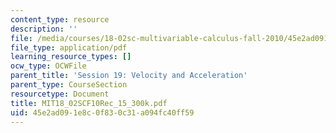 ```yaml
---
content_type: resource
description: ''
file: /media/courses/18-02sc-multivariable-calculus-fall-2010/45e2ad091e8c0f830c31a094fc40ff59_MIT18_02SCF10Rec_15_300k.pdf
file_type: application/pdf
learning_resource_types: []
ocw_type: OCWFile
parent_title: 'Session 19: Velocity and Acceleration'
parent_type: CourseSection
resourcetype: Document
title: MIT18_02SCF10Rec_15_300k.pdf
uid: 45e2ad09-1e8c-0f83-0c31-a094fc40ff59
---
```

